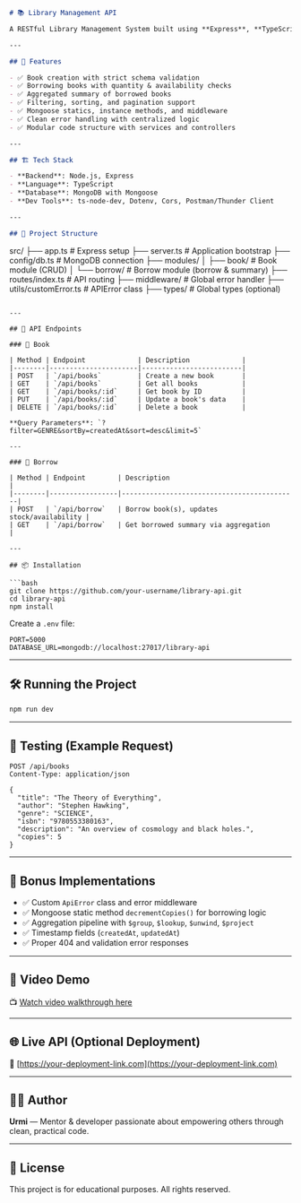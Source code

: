 ```markdown
# 📚 Library Management API

A RESTful Library Management System built using **Express**, **TypeScript**, and **MongoDB (Mongoose)**. This API allows users to create, retrieve, update, delete, and borrow books, with robust validation, aggregation logic, and clean architecture (Model → Service → Controller → Route).

---

## 🚀 Features

- ✅ Book creation with strict schema validation
- ✅ Borrowing books with quantity & availability checks
- ✅ Aggregated summary of borrowed books
- ✅ Filtering, sorting, and pagination support
- ✅ Mongoose statics, instance methods, and middleware
- ✅ Clean error handling with centralized logic
- ✅ Modular code structure with services and controllers

---

## 🏗️ Tech Stack

- **Backend**: Node.js, Express
- **Language**: TypeScript
- **Database**: MongoDB with Mongoose
- **Dev Tools**: ts-node-dev, Dotenv, Cors, Postman/Thunder Client

---

## 📁 Project Structure
```

src/
├── app.ts # Express setup
├── server.ts # Application bootstrap
├── config/db.ts # MongoDB connection
├── modules/
│ ├── book/ # Book module (CRUD)
│ └── borrow/ # Borrow module (borrow & summary)
├── routes/index.ts # API routing
├── middleware/ # Global error handler
├── utils/customError.ts # APIError class
├── types/ # Global types (optional)

````

---

## 🧪 API Endpoints

### 📘 Book

| Method | Endpoint             | Description             |
|--------|----------------------|-------------------------|
| POST   | `/api/books`         | Create a new book       |
| GET    | `/api/books`         | Get all books           |
| GET    | `/api/books/:id`     | Get book by ID          |
| PUT    | `/api/books/:id`     | Update a book's data    |
| DELETE | `/api/books/:id`     | Delete a book           |

**Query Parameters**: `?filter=GENRE&sortBy=createdAt&sort=desc&limit=5`

---

### 🔄 Borrow

| Method | Endpoint        | Description                                |
|--------|-----------------|--------------------------------------------|
| POST   | `/api/borrow`   | Borrow book(s), updates stock/availability |
| GET    | `/api/borrow`   | Get borrowed summary via aggregation       |

---

## 📦 Installation

```bash
git clone https://github.com/your-username/library-api.git
cd library-api
npm install
````

Create a `.env` file:

```
PORT=5000
DATABASE_URL=mongodb://localhost:27017/library-api
```

---

## 🛠️ Running the Project

```bash
npm run dev
```

---

## 🧪 Testing (Example Request)

```http
POST /api/books
Content-Type: application/json

{
  "title": "The Theory of Everything",
  "author": "Stephen Hawking",
  "genre": "SCIENCE",
  "isbn": "9780553380163",
  "description": "An overview of cosmology and black holes.",
  "copies": 5
}
```

---

## 🧩 Bonus Implementations

- ✅ Custom `ApiError` class and error middleware
- ✅ Mongoose static method `decrementCopies()` for borrowing logic
- ✅ Aggregation pipeline with `$group`, `$lookup`, `$unwind`, `$project`
- ✅ Timestamp fields (`createdAt`, `updatedAt`)
- ✅ Proper 404 and validation error responses

---

## 🎥 Video Demo

📺 [Watch video walkthrough here](https://your-video-link.com)

---

## 🌐 Live API (Optional Deployment)

🔗 [https://your-deployment-link.com](https://your-deployment-link.com)

---

## 👩‍💻 Author

**Urmi** — Mentor & developer passionate about empowering others through clean, practical code.

---

## 📜 License

This project is for educational purposes. All rights reserved.


